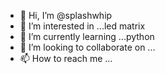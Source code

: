 - 👋 Hi, I’m @splashwhip
- 👀 I’m interested in ...led matrix
- 🌱 I’m currently learning ...python
- 💞️ I’m looking to collaborate on ...
- 📫 How to reach me ...

<!---
splashwhip/splashwhip is a ✨ special ✨ repository because its `README.md` (this file) appears on your GitHub profile.
You can click the Preview link to take a look at your changes.
--->
